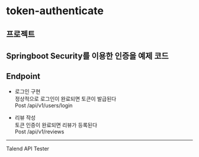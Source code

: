 # token-authenticate
## 프로젝트
Springboot Security를 이용한 인증을 예제 코드
---
## Endpoint
- 로그인 구현 <br>
  정상적으로 로그인이 완료되면 토큰이 발급된다<br>
  Post /api/v1/users/login
  
  
- 리뷰 작성<br>
  토큰 인증이 완료되면 리뷰가 등록된다<br>
  Post /api/v1/reviews  
---
Talend API Tester
